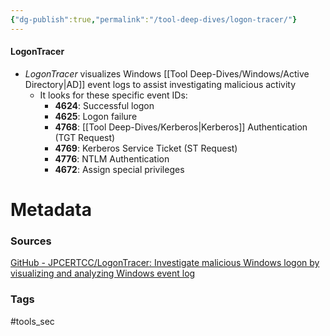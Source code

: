 ```yaml
---
{"dg-publish":true,"permalink":"/tool-deep-dives/logon-tracer/"}
---
```


#### LogonTracer
- *LogonTracer* visualizes Windows [[Tool Deep-Dives/Windows/Active Directory\|AD]] event logs to assist investigating malicious activity
	- It looks for these specific event IDs:
		- **4624**: Successful logon
		- **4625**: Logon failure
		- **4768**: [[Tool Deep-Dives/Kerberos\|Kerberos]] Authentication (TGT Request)
		- **4769**: Kerberos Service Ticket (ST Request)
		- **4776**: NTLM Authentication
		- **4672**: Assign special privileges






# Metadata

### Sources
[GitHub - JPCERTCC/LogonTracer: Investigate malicious Windows logon by visualizing and analyzing Windows event log](https://github.com/JPCERTCC/LogonTracer)
### Tags
#tools_sec 
